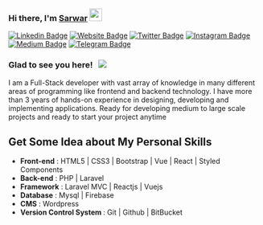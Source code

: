 ### Hi there, I'm <a href="http://sarwarsunjid.epizy.com/" target="_blank">Sarwar</a> <img src="https://media.giphy.com/media/hvRJCLFzcasrR4ia7z/giphy.gif" width="25px">
[![Linkedin Badge](https://img.shields.io/badge/-LinkedIn-0e76a8?style=flat-square&logo=Linkedin&logoColor=white)](https://www.linkedin.com/in/sarwar-sunjid/)
[![Website Badge](https://img.shields.io/badge/Website-3b5998?style=flat-square&logo=google-chrome&logoColor=white)](http://sarwarsunjid.epizy.com/)
[![Twitter Badge](https://img.shields.io/badge/-Twitter-00acee?style=flat-square&logo=Twitter&logoColor=white)](https://twitter.com/sarwar_sunjid)
[![Instagram Badge](https://img.shields.io/badge/-Instagram-e4405f?style=flat-square&logo=Instagram&logoColor=white)](https://www.instagram.com/splitz_sunjid/)
[![Medium Badge](https://img.shields.io/badge/medium-%2312100E.svg?&style=flat-square&logo=medium&logoColor=white)](https://medium.com/@sarwarsunjid)
[![Telegram Badge](https://img.shields.io/badge/Stackoverflow-e0e0e0?style=flat-square&logo=stackoverflow&logoColor=ec7c23)](https://stackoverflow.com/users/7094919/sunjid)

### Glad to see you here! &nbsp; ![](https://visitor-badge.glitch.me/badge?page_id=Gapur.Gapur)

I am a Full-Stack developer with vast array of knowledge in many different areas of programming like frontend and backend technology. I have more than 3 years of hands-on experience in designing, developing and implementing applications. Ready for developing medium to large scale projects and ready to start your project anytime



## Get Some Idea about My Personal Skills

- <b>Front-end</b> : HTML5 | CSS3 | Bootstrap | Vue | React | Styled Components  
- <b>Back-end</b> : PHP | Laravel 
- <b>Framework</b> : Laravel MVC | Reactjs | Vuejs 
- <b>Database</b> : Mysql | Firebase 
- <b>CMS</b> : Wordpress 
- <b>Version Control System </b> :  Git | Github | BitBucket
